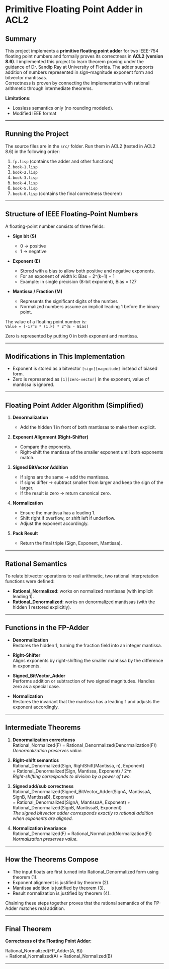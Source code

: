 # Primitive Floating Point Adder in ACL2

## Summary

This project implements a **primitive floating point adder** for two IEEE-754 floating point numbers and formally proves its correctness in **ACL2 (version 8.6)**. I implemented this project to learn theorem proving under the guidance of Dr. Sandip Ray at University of Florida. 
The adder supports addition of numbers represented in sign–magnitude exponent form and bitvector mantissas.  
Correctness is proven by connecting the implementation with rational arithmetic through intermediate theorems.  

**Limitations:**  
- Lossless semantics only (no rounding modeled).  
- Modified IEEE format 

---

## Running the Project

The source files are in the `src/` folder. Run them in ACL2 (tested in ACL2 8.6) in the following order:

1. `fp.lisp`  (contains the adder and other functions)
2. `book-1.lisp`  
3. `book-2.lisp`  
4. `book-3.lisp`  
5. `book-4.lisp`  
6. `book-5.lisp`  
7. `book-6.lisp` (contains the final correctness theorem)

---

## Structure of IEEE Floating-Point Numbers

A floating-point number consists of three fields:

- **Sign bit (S)**  
  - 0 → positive  
  - 1 → negative  

- **Exponent (E)**  
  - Stored with a bias to allow both positive and negative exponents.  
  - For an exponent of width k: Bias = 2^(k−1) − 1  
  - Example: in single precision (8-bit exponent), Bias = 127  

- **Mantissa / Fraction (M)**  
  - Represents the significant digits of the number.  
  - Normalized numbers assume an implicit leading 1 before the binary point.  

The value of a floating point number is:  
`Value = (-1)^S * (1.F) * 2^(E - Bias)`

Zero is represented by putting 0 in both exponent and mantissa.

---

## Modifications in This Implementation

- Exponent is stored as a bitvector `[sign][magnitude]` instead of biased form.  
- Zero is represented as `[1][zero-vector]` in the exponent, value of mantissa is ignored.  


---

## Floating Point Adder Algorithm (Simplified)

1. **Denormalization**  
   - Add the hidden 1 in front of both mantissas to make them explicit.

2. **Exponent Alignment (Right-Shifter)**  
   - Compare the exponents.  
   - Right-shift the mantissa of the smaller exponent until both exponents match.

3. **Signed BitVector Addition**  
   - If signs are the same → add the mantissas.  
   - If signs differ → subtract smaller from larger and keep the sign of the larger.  
   - If the result is zero → return canonical zero.  

4. **Normalization**  
   - Ensure the mantissa has a leading 1.  
   - Shift right if overflow, or shift left if underflow.  
   - Adjust the exponent accordingly.  

5. **Pack Result**  
   - Return the final triple (Sign, Exponent, Mantissa).  

---

## Rational Semantics

To relate bitvector operations to real arithmetic, two rational interpretation functions were defined:

- **Rational_Normalized**: works on normalized mantissas (with implicit leading 1).  
- **Rational_Denormalized**: works on denormalized mantissas (with the hidden 1 restored explicitly).  

---

## Functions in the FP-Adder

- **Denormalization**  
  Restores the hidden 1, turning the fraction field into an integer mantissa.  

- **Right-Shifter**  
  Aligns exponents by right-shifting the smaller mantissa by the difference in exponents.  

- **Signed_BitVector_Adder**  
  Performs addition or subtraction of two signed magnitudes. Handles zero as a special case.  

- **Normalization**  
  Restores the invariant that the mantissa has a leading 1 and adjusts the exponent accordingly.  

---

## Intermediate Theorems

1. **Denormalization correctness**  
   Rational_Normalized(F) = Rational_Denormalized(Denormalization(F))  
   *Denormalization preserves value.*  

2. **Right-shift semantics**  
   Rational_Denormalized(Sign, RightShift(Mantissa, n), Exponent)  
   = Rational_Denormalized(Sign, Mantissa, Exponent) / 2^n  
   *Right-shifting corresponds to division by a power of two.*  

3. **Signed add/sub correctness**  
   Rational_Denormalized(Signed_BitVector_Adder(SignA, MantissaA, SignB, MantissaB), Exponent)  
   = Rational_Denormalized(SignA, MantissaA, Exponent) + Rational_Denormalized(SignB, MantissaB, Exponent)  
   *The signed bitvector adder corresponds exactly to rational addition when exponents are aligned.*  

4. **Normalization invariance**  
   Rational_Denormalized(F) = Rational_Normalized(Normalization(F))  
   *Normalization preserves value.*  

---

## How the Theorems Compose

- The input floats are first turned into Rational_Denormalized form using theorem (1).  
- Exponent alignment is justified by theorem (2).  
- Mantissa addition is justified by theorem (3).  
- Result normalization is justified by theorem (4).  

Chaining these steps together proves that the rational semantics of the FP-Adder matches real addition.

---

## Final Theorem

**Correctness of the Floating Point Adder:**  

Rational_Normalized(FP_Adder(A, B))  
= Rational_Normalized(A) + Rational_Normalized(B)

---
